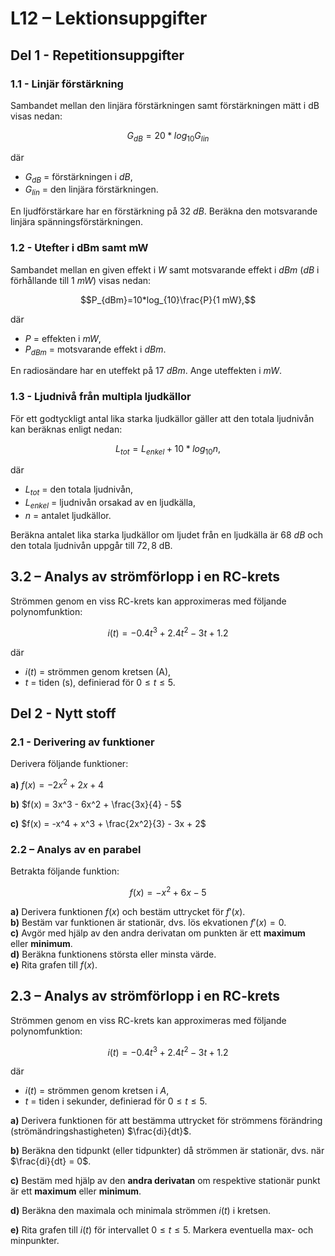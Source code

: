 # L12 – Lektionsuppgifter

## Del 1 - Repetitionsuppgifter

### 1.1 - Linjär förstärkning
Sambandet mellan den linjära förstärkningen samt förstärkningen mätt i dB visas nedan:

```math
G_{dB}=20*log_{10}G_{lin} 
```

där
* $G_{dB}$ = förstärkningen i $dB$,
* $G_{lin}$ = den linjära förstärkningen.

En ljudförstärkare har en förstärkning på $32$ $dB$. Beräkna den motsvarande linjära spänningsförstärkningen.

### 1.2 - Utefter i dBm samt mW
Sambandet mellan en given effekt i $W$ samt motsvarande effekt i $dBm$ ($dB$ i förhållande till $1$ $mW$) visas nedan:

```math
P_{dBm}=10*log_{10}⁡\frac{P}{1 mW},
```

där 
* $P$ = effekten i $mW$,
* $P_{dBm}$ = motsvarande effekt i $dBm$.

En radiosändare har en uteffekt på $17$ $dBm$. Ange uteffekten i $mW$.

### 1.3 - Ljudnivå från multipla ljudkällor
För ett godtyckligt antal lika starka ljudkällor gäller att den totala ljudnivån kan beräknas enligt nedan:

```math
L_{tot}=L_{enkel}+10*log_{10}n,
```

där
* $L_{tot}$ = den totala ljudnivån,  
* $L_{enkel}$ = ljudnivån orsakad av en ljudkälla,
* $n$ = antalet ljudkällor.

Beräkna antalet lika starka ljudkällor om ljudet från en ljudkälla är $68$ $dB$ och den totala ljudnivån uppgår till $72,8$ dB.

## 3.2 – Analys av strömförlopp i en RC-krets

Strömmen genom en viss RC-krets kan approximeras med följande polynomfunktion:

$$
i(t) = -0.4t^3 + 2.4t^2 - 3t + 1.2
$$

där  
* $i(t)$ = strömmen genom kretsen (A),  
* $t$ = tiden (s), definierad för $0 \le t \le 5$.

## Del 2 - Nytt stoff

### 2.1 - Derivering av funktioner
Derivera följande funktioner:

**a)** $f(x) = -2x^2 + 2x + 4$

**b)** $f(x) = 3x^3 - 6x^2 + \frac{3x}{4} - 5$

**c)** $f(x) = -x^4 + x^3 + \frac{2x^2}{3} - 3x + 2$

### 2.2 – Analys av en parabel

Betrakta följande funktion:

```math
f(x) = -x^2 + 6x - 5
```

**a)** Derivera funktionen $f(x)$ och bestäm uttrycket för $f'(x)$.  
**b)** Bestäm var funktionen är stationär, dvs. lös ekvationen $f'(x) = 0$.  
**c)** Avgör med hjälp av den andra derivatan om punkten är ett **maximum** eller **minimum**.  
**d)** Beräkna funktionens största eller minsta värde.  
**e)** Rita grafen till $f(x)$.

## 2.3 – Analys av strömförlopp i en RC-krets

Strömmen genom en viss RC-krets kan approximeras med följande polynomfunktion:

```math
i(t) = -0.4t^3 + 2.4t^2 - 3t + 1.2
```

där  
* $i(t)$ = strömmen genom kretsen i $A$,  
* $t$ = tiden i sekunder, definierad för $0 \le t \le 5$.

**a)** Derivera funktionen för att bestämma uttrycket för strömmens förändring (strömändringshastigheten) $\frac{di}{dt}$.

**b)** Beräkna den tidpunkt (eller tidpunkter) då strömmen är stationär, dvs. när $\frac{di}{dt} = 0$.

**c)** Bestäm med hjälp av den **andra derivatan** om respektive stationär punkt är ett **maximum** eller **minimum**.

**d)** Beräkna den maximala och minimala strömmen $i(t)$ i kretsen.

**e)** Rita grafen till $i(t)$ för intervallet $0 \le t \le 5$. Markera eventuella max- och minpunkter.
